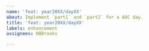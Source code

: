 ```yaml
---
name: 'feat: year20XX/dayXX'
about: Implement `part1` and `part2` for a AOC day.
title: 'feat: year20XX/dayXX'
labels: enhancement
assignees: N8Brooks

---
```



